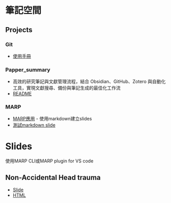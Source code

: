 # 筆記空間

## Projects

### Git
 - [使用手冊](/Project/Git/git.md)

### Papper_summary
 - 高效的研究筆記與文獻管理流程，結合 Obsidian、GitHub、Zotero 與自動化工具，實現文獻搜尋、備份與筆記生成的最佳化工作流
 - [README](/Project/Papper_summary/README.md)

### MARP
 - [MARP應用](/Project/MARP/README.md) - 使用markdown建立slides
 - [測試markdown slide](/Project/MARP/MARP_test.md)

# Slides
使用MARP CLI或MARP plugin for VS code

## Non-Accidental Head trauma
 - [Slide](/Slides/Non-Accidental%20Head%20Injury/Non-Accidental%20Head%20Injury.md)
 - [HTML](/Slides/Non-Accidental%20Head%20Injury/Non-Accidental%20Head%20Injury.html)
